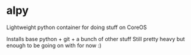 # alpy
Lightweight python container for doing stuff on CoreOS

Installs base python + git + a bunch of other stuff
Still pretty heavy but enough to be going on with for now :)
